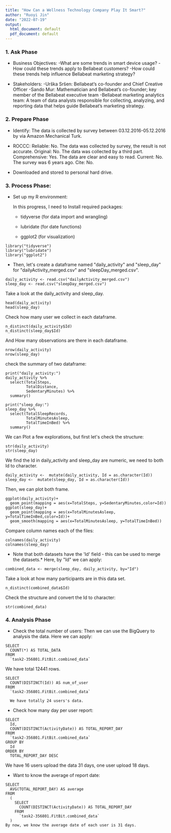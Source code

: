 ```yaml
---
title: "How Can a Wellness Technology Company Play It Smart?"
author: "Ruoyi Jin"
date: "2022-07-19"
output:
  html_document: default
  pdf_document: default
---
```

### 1. Ask Phase

 * Business Objectives:
  -What are some trends in smart device usage? 
  -How could these trends apply to Bellabeat customers? 
  -How could these trends help influence Bellabeat marketing strategy?
  
 * Stakeholders:
  -Urška Sršen: Bellabeat’s co-founder and Chief Creative Officer
  -Sando Mur: Mathematician and Bellabeat’s co-founder; key member of the Bellabeat executive team
  -Bellabeat marketing analytics team: A team of data analysts responsible for collecting, analyzing, and reporting data that helps guide Bellabeat’s marketing strategy.
  
### 2. Prepare Phase

* Identify:
The data is collected by survey between 03.12.2016-05.12.2016 by via Amazon Mechanical Turk.

* ROCCC:
Reliable: No. The data was collected by survey, the result is not accurate.
Original: No. The data was collected by a third part.
Comprehensive: Yes. The data are clear and easy to read.
Current: No. The survey was 6 years ago.
Cite: No.
* Downloaded and stored to personal hard drive.

### 3. Process Phase:

* Set up my R environment:

  In this progress, I need to Install required packages:
  
  * tidyverse (for data import and wrangling)
  
  * lubridate (for date functions)
  
  * ggplot2 (for visualization)
  
```{r}
library("tidyverse")
library("lubridate")
library("ggplot2")
```
  
* Then, let's create a dataframe named "daily_activity" and "sleep_day" for "dailyActivity_merged.csv" and "sleepDay_merged.csv".

```{r}
daily_activity <- read.csv("dailyActivity_merged.csv")
sleep_day <- read.csv("sleepDay_merged.csv")
```

Take a look at the daily_activity and sleep_day.

```{r}
head(daily_activity)
head(sleep_day)
```

Check how many user we collect in each dataframe.

```{r}
n_distinct(daily_activity$Id)
n_distinct(sleep_day$Id)
```

And How many observations are there in each dataframe.

```{r}
nrow(daily_activity)
nrow(sleep_day)
```

check the summary of two dataframe:

```{r}
print("daily_activity:")
daily_activity %>%  
  select(TotalSteps,
         TotalDistance,
         SedentaryMinutes) %>%
  summary()

print("sleep_day:")
sleep_day %>%  
  select(TotalSleepRecords,
         TotalMinutesAsleep,
         TotalTimeInBed) %>%
  summary()
```

We can Plot a few explorations, but first let's check the structure:

```{r}
str(daily_activity)
str(sleep_day)
```

We find the Id in daily_activity and sleep_day are numeric, we need to both Id to character.

```{r}
daily_activity <-  mutate(daily_activity, Id = as.character(Id))
sleep_day <-  mutate(sleep_day, Id = as.character(Id))
```

Then, we can plot both frame.

```{r}
ggplot(daily_activity)+
  geom_point(mapping = aes(x=TotalSteps, y=SedentaryMinutes,color=Id))
ggplot(sleep_day)+
  geom_point(mapping = aes(x=TotalMinutesAsleep, y=TotalTimeInBed,color=Id))+
  geom_smooth(mapping = aes(x=TotalMinutesAsleep, y=TotalTimeInBed))
```


Compare column names each of the files:
```{r}
colnames(daily_activity)
colnames(sleep_day)
```

* Note that both datasets have the 'Id' field - this can be used to merge the datasets.* 
Here, by "Id" we can apply:

```{r}
combined_data <- merge(sleep_day, daily_activity, by="Id")
```

Take a look at how many participants are in this data set.

```{r}
n_distinct(combined_data$Id)
```

Check the structure and convert the Id to character:
```{r}
str(combined_data)
```

### 4. Analysis Phase
* Check the total number of users:
  Then we can use the BigQuery to analysis the data.
  Here we can apply:
  
```
SELECT                                          
  COUNT(*) AS TOTAL_DATA                        
FROM                                            
  `task2-356801.FitBit.combined_data`           
 ```
  We have total 12441 rows.

```
SELECT                                         
  COUNT(DISTINCT(Id)) AS num_of_user           
FROM                                           
  `task2-356801.FitBit.combined_data`          
 
  We have totally 24 users's data.
```

* Check how many day per user report:

```
SELECT                                              
  Id,                                                 
  COUNT(DISTINCT(ActivityDate)) AS TOTAL_REPORT_DAY 
FROM                                                  
  `task2-356801.FitBit.combined_data`                 
GROUP BY                                            
  Id                                                
ORDER BY                                                    
  TOTAL_REPORT_DAY DESC                             
```
  We have 16 users upload the data 31 days, one user upload 18 days.

* Want to know the average of report date:
```
SELECT                                                   
  AVG(TOTAL_REPORT_DAY) AS average                       
FROM                                                     
  (                                                      
    SELECT                                               
      COUNT(DISTINCT(ActivityDate)) AS TOTAL_REPORT_DAY  
    FROM                                                 
      `task2-356801.FitBit.combined_data`                
  )                                                      
By now, we know the average date of each user is 31 days.
```
